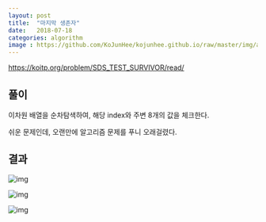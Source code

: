 ```yaml
---
layout: post
title:  "마지막 생존자"
date:   2018-07-18
categories: algorithm
image : https://github.com/KoJunHee/kojunhee.github.io/raw/master/img/algorithm.png
---
```


<https://koitp.org/problem/SDS_TEST_SURVIVOR/read/>

## 풀이

이차원 배열을 순차탐색하여, 해당 index와 주변 8개의 값을 체크한다.

쉬운 문제인데, 오랜만에 알고리즘 문제를 푸니 오래걸렸다.

## 결과

![img](https://github.com/KoJunHee/kojunhee.github.io/raw/master/img/sdsCity01.png)

![img](https://github.com/KoJunHee/kojunhee.github.io/raw/master/img/sdsCity02.png)

![img](https://github.com/KoJunHee/kojunhee.github.io/raw/master/img/sdsCity03.png)

